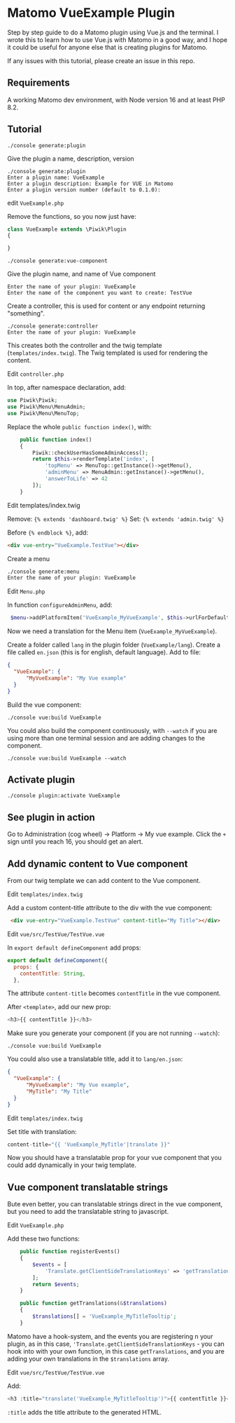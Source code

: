 # Matomo VueExample Plugin

Step by step guide to do a Matomo plugin using Vue.js and the terminal.
I wrote this to learn how to use Vue.js with Matomo in a good way, and I hope it could be useful for anyone else that is creating plugins for Matomo.

If any issues with this tutorial, please create an issue in this repo.

## Requirements

A working Matomo dev environment, with Node version 16 and at least PHP 8.2.

## Tutorial

```shell
./console generate:plugin
```

Give the plugin a name, description, version

```shell
./console generate:plugin
Enter a plugin name: VueExample
Enter a plugin description: Example for VUE in Matomo
Enter a plugin version number (default to 0.1.0):
```

edit `VueExample.php`

Remove the functions, so you now just have:

```php
class VueExample extends \Piwik\Plugin
{

}
```

```shell
./console generate:vue-component
```

Give the plugin name, and name of Vue component

```shell
Enter the name of your plugin: VueExample
Enter the name of the component you want to create: TestVue
```

Create a controller, this is used for content or any endpoint returning "something".

```shell
./console generate:controller
Enter the name of your plugin: VueExample
```

This creates both the controller and the twig template (`templates/index.twig`). The Twig templated is used for rendering the content.

Edit `controller.php`

In top, after namespace declaration, add:

```php
use Piwik\Piwik;
use Piwik\Menu\MenuAdmin;
use Piwik\Menu\MenuTop;
```

Replace the whole `public function index()`, with:

```php
    public function index()
    {
        Piwik::checkUserHasSomeAdminAccess();
        return $this->renderTemplate('index', [
            'topMenu' => MenuTop::getInstance()->getMenu(),
            'adminMenu' => MenuAdmin::getInstance()->getMenu(),
            'answerToLife' => 42
        ]);
    }
```

Edit templates/index.twig

Remove: `{% extends 'dashboard.twig' %}`
Set: `{% extends 'admin.twig' %}`

Before `{% endblock %}`, add:

```html
<div vue-entry="VueExample.TestVue"></div>
```

Create a menu

```sh
./console generate:menu
Enter the name of your plugin: VueExample
```

Edit `Menu.php`

In function `configureAdminMenu`, add:

```php
 $menu->addPlatformItem('VueExample_MyVueExample', $this->urlForDefaultAction(), $orderId = 30);
```

Now we need a translation for the Menu item (`VueExample_MyVueExample`).

Create a folder called `lang` in the plugin folder (`VueExample/lang`).
Create a file called `en.json` (this is for english, default language).
Add to file:

```json
{
  "VueExample": {
      "MyVueExample": "My Vue example"
  }
}
```

Build the vue component:

```shell
./console vue:build VueExample
```

You could also build the component continuously, with `--watch` if you are using more than one terminal session and are adding changes to the component.

```shell
./console vue:build VueExample --watch
```

## Activate plugin

```shell
./console plugin:activate VueExample
```

## See plugin in action

Go to Administration (cog wheel) -> Platform -> My vue example.
Click the `+` sign until you reach 16, you should get an alert.

## Add dynamic content to Vue component

From our twig template we can add content to the Vue component.

Edit `templates/index.twig`

Add a custom content-title attribute to the div with the vue component:

```html
 <div vue-entry="VueExample.TestVue" content-title="My Title"></div>
 ```

Edit `vue/src/TestVue/TestVue.vue`

In `export default defineComponent` add props:

```javascript
export default defineComponent({
  props: {
    contentTitle: String,
  },
```

The attribute `content-title` becomes `contentTitle` in the vue component.

After `<template>`, add our new prop:

```javascript
<h3>{{ contentTitle }}</h3>
```

Make sure you generate your component (if you are not running `--watch`):

```shell
./console vue:build VueExample
```

You could also use a translatable title, add it to `lang/en.json`:

```json
{
  "VueExample": {
      "MyVueExample": "My Vue example",
      "MyTitle": "My Title"
  }
}
```

Edit `templates/index.twig`

Set title with translation:

```php
content-title="{{ 'VueExample_MyTitle'|translate }}"
```

Now you should have a translatable prop for your vue component that you could add dynamically in your twig template.

## Vue component translatable strings

Bute even better, you can translatable strings direct in the vue component, but you need to add the translatable string to javascript.

Edit `VueExample.php`

Add these two functions:

```php
    public function registerEvents()
    {
        $events = [
            'Translate.getClientSideTranslationKeys' => 'getTranslations',
        ];
        return $events;
    }

    public function getTranslations(&$translations)
    {
        $translations[] = 'VueExample_MyTitleTooltip';
    }
```

Matomo have a hook-system, and the events you are registering n your plugin, as in this case, `'Translate.getClientSideTranslationKeys` - you can hook into with your own function, in this case `getTranslations`, and you are adding your own translations in the `$translations` array.

Edit `vue/src/TestVue/TestVue.vue`

Add:

```php
<h3 :title="translate('VueExample_MyTitleTooltip')">{{ contentTitle }}</h3>
```

`:title` adds the title attribute to the generated HTML.
